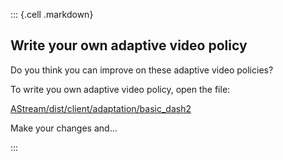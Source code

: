 
::: {.cell .markdown}

## Write your own adaptive video policy

Do you think you can improve on these adaptive video policies?

To write you own adaptive video policy, open the file:

[AStream/dist/client/adaptation/basic_dash2](AStream/dist/client/adaptation/basic_dash2)

Make your changes and...

:::